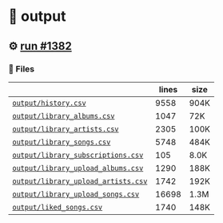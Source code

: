 # 📝  output 

## ⚙️ [run #1382](https://github.com/jwenerd/ytm-dl/actions/runs/9355474389)

### 📁 Files

|                                                                         |lines|size|
|-------------------------------------------------------------------------|-----|----|
|[`output/history.csv` ](output/history.csv)                              |9558 |904K|
|[`output/library_albums.csv` ](output/library_albums.csv)                |1047 |72K |
|[`output/library_artists.csv` ](output/library_artists.csv)              |2305 |100K|
|[`output/library_songs.csv` ](output/library_songs.csv)                  |5748 |484K|
|[`output/library_subscriptions.csv` ](output/library_subscriptions.csv)  |105  |8.0K|
|[`output/library_upload_albums.csv` ](output/library_upload_albums.csv)  |1290 |188K|
|[`output/library_upload_artists.csv` ](output/library_upload_artists.csv)|1742 |192K|
|[`output/library_upload_songs.csv` ](output/library_upload_songs.csv)    |16698|1.3M|
|[`output/liked_songs.csv` ](output/liked_songs.csv)                      |1740 |148K|